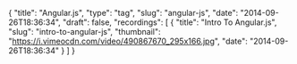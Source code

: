 {
  "title": "Angular.js",
  "type": "tag",
  "slug": "angular-js",
  "date": "2014-09-26T18:36:34",
  "draft": false,
  "recordings": [
    {
      "title": "Intro To Angular.js",
      "slug": "intro-to-angular-js",
      "thumbnail": "https://i.vimeocdn.com/video/490867670_295x166.jpg",
      "date": "2014-09-26T18:36:34"
    }
  ]
}